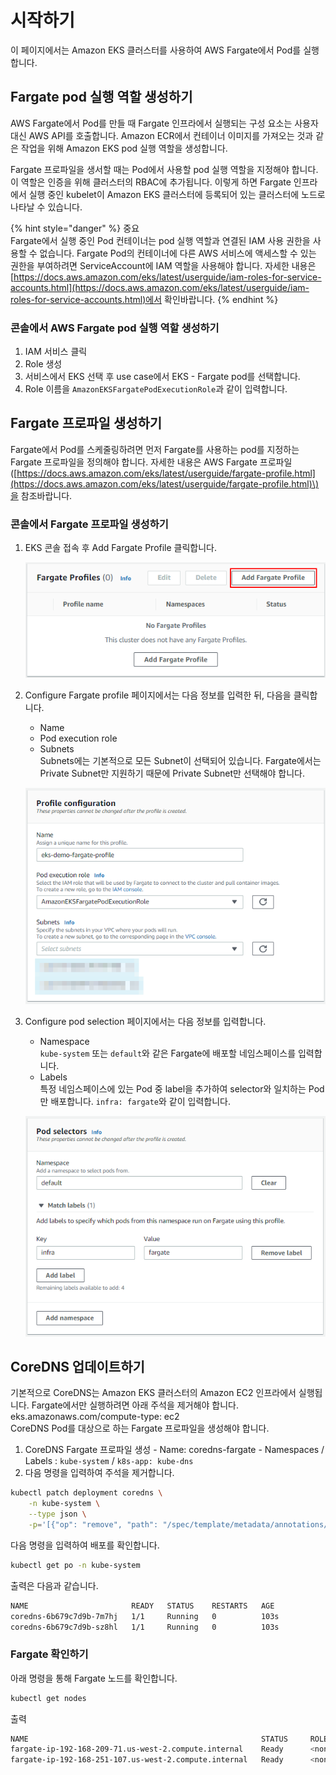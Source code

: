 # 시작하기

이 페이지에서는 Amazon EKS 클러스터를 사용하여 AWS Fargate에서 Pod를 실행합니다.

## Fargate pod 실행 역할 생성하기

AWS Fargate에서 Pod를 만들 때 Fargate 인프라에서 실행되는 구성 요소는 사용자 대신 AWS API를 호출합니다. Amazon ECR에서 컨테이너 이미지를 가져오는 것과 같은 작업을 위해 Amazon EKS pod 실행 역할을 생성합니다.

Fargate 프로파일을 생서할 때는 Pod에서 사용할 pod 실행 역할을 지정해야 합니다. 이 역할은 인증을 위해 클러스터의 RBAC에 추가됩니다. 이렇게 하면 Fargate 인프라에서 실행 중인 kubelet이 Amazon EKS 클러스터에 등록되어 있는 클러스터에 노드로 나타날 수 있습니다.

{% hint style="danger" %}
중요  
Fargate에서 실행 중인 Pod 컨테이너는 pod 실행 역할과 연결된 IAM 사용 권한을 사용할 수 없습니다. Fargate Pod의 컨테이너에 다른 AWS 서비스에 액세스할 수 있는 권한을 부여하려면 ServiceAccount에 IAM 역할을 사용해야 합니다. 자세한 내용은 [https://docs.aws.amazon.com/eks/latest/userguide/iam-roles-for-service-accounts.html](https://docs.aws.amazon.com/eks/latest/userguide/iam-roles-for-service-accounts.html)에서 확인바랍니다.
{% endhint %}

### 콘솔에서 AWS Fargate pod 실행 역할 생성하기

1. IAM 서비스 클릭
2. Role 생성
3. 서비스에서 EKS 선택 후 use case에서 EKS - Fargate pod를 선택합니다.
4. Role 이름을 `AmazonEKSFargatePodExecutionRole`과 같이 입력합니다.

## Fargate 프로파일 생성하기

Fargate에서 Pod를 스케줄링하려면 먼저 Fargate를 사용하는 pod를 지정하는 Fargate 프로파일을 정의해야 합니다. 자세한 내용은 AWS Fargate 프로파일\([https://docs.aws.amazon.com/eks/latest/userguide/fargate-profile.html](https://docs.aws.amazon.com/eks/latest/userguide/fargate-profile.html)\)을 참조바랍니다.

### 콘솔에서 Fargate 프로파일 생성하기

1. EKS 콘솔 접속 후 Add Fargate Profile 클릭합니다.  


   ![](../../../../../.gitbook/assets/image%20%2816%29.png)

2. Configure Fargate profile 페이지에서는 다음 정보를 입력한 뒤, 다음을 클릭합니다.  
   - Name  
   - Pod execution role  
   - Subnets  
   Subnets에는 기본적으로 모든 Subnet이 선택되어 있습니다. Fargate에서는 Private Subnet만 지원하기 때문에 Private Subnet만 선택해야 합니다.  


   ![](../../../../../.gitbook/assets/image%20%2813%29.png)

3. Configure pod selection 페이지에서는 다음 정보를 입력합니다.  
   - Namespace  
   `kube-system` 또는 `default`와 같은 Fargate에 배포할 네임스페이스를 입력합니다.  
   - Labels  
   특정 네임스페이스에 있는 Pod 중 label을 추가하여 selector와 일치하는 Pod만 배포합니다. `infra: fargate`와 같이 입력합니다.  


   ![](../../../../../.gitbook/assets/image%20%2817%29.png)

## CoreDNS 업데이트하기

기본적으로 CoreDNS는 Amazon EKS 클러스터의 Amazon EC2 인프라에서 실행됩니다. Fargate에서만 실행하려면 아래 주석을 제거해야 합니다.  
eks.amazonaws.com/compute-type: ec2  
CoreDNS Pod를 대상으로 하는 Fargate 프로파일을 생성해야 합니다.

1. CoreDNS Fargate 프로파일 생성 - Name: coredns-fargate - Namespaces / Labels : `kube-system` / `k8s-app: kube-dns`
2. 다음 명령을 입력하여 주석을 제거합니다.

```bash
kubectl patch deployment coredns \
    -n kube-system \
    --type json \
    -p='[{"op": "remove", "path": "/spec/template/metadata/annotations/eks.amazonaws.com~1compute-type"}]'
```

다음 명령을 입력하여 배포를 확인합니다.

```bash
kubectl get po -n kube-system
```

출력은 다음과 같습니다.

```bash
NAME                       READY   STATUS    RESTARTS   AGE
coredns-6b679c7d9b-7m7hj   1/1     Running   0          103s
coredns-6b679c7d9b-sz8hl   1/1     Running   0          103s
```

### Fargate 확인하기

아래 명령을 통해 Fargate 노드를 확인합니다.

```bash
kubectl get nodes
```

출력

```bash
NAME                                                    STATUS     ROLES    AGE   VERSION
fargate-ip-192-168-209-71.us-west-2.compute.internal    Ready      <none>   67m   v1.21.2-13+d2965f0db10712
fargate-ip-192-168-251-107.us-west-2.compute.internal   Ready      <none>   67m   v1.21.2-13+d2965f0db10712
```



